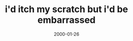 ---
layout: base.njk
title : 'i&#39;d itch my scratch but i&#39;d be embarrassed' 
view_title : 'i&#39;d itch my scratch but i&#39;d be embarrassed' 
year : '2000' 
date : '2000-01-26' 
img_file : '/drawing/iditch.png' 
html_file : 'iditch' 
next_html : 'fourmiles.html' 
year_order : '66' 
permalink : "title/{{html_file}}.html"
---